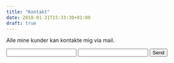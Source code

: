 ```yaml
---
title: "Kontakt"
date: 2018-01-31T15:33:30+01:00
draft: true
---
```


Alle mine kunder kan kontakte mig via mail.

<form action="https://formspree.io/hesho.tishna@gmail.com"
      method="POST">
    <input type="text" name="name">
    <input type="email" name="_replyto">
    <input type="submit" value="Send">
</form>
